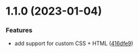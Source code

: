 # 1.1.0 (2023-01-04)


### Features

* add support for custom CSS + HTML ([416dfe9](https://github.com/baumrock/RockColorPicker/commit/416dfe9dc3bbf79acf3190750f3421dc73c1017e))



